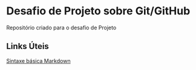 # Desafio de Projeto sobre Git/GitHub
Repositório criado para o desafio de Projeto

## Links Úteis
[Sintaxe básica Markdown](https://www.markdownguide.org/basic-syntax/)